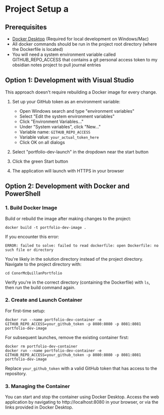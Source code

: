 # Project Setup a

## Prerequisites
- [Docker Desktop](https://www.docker.com/products/docker-desktop/) (Required for local development on Windows/Mac)
- All docker commands should be run in the project root directory (where the Dockerfile is located)
- You will need a system environment variable called GITHUB_REPO_ACCESS that contains a git personal access 
  token to my obsidian notes project to pull journal entries

## Option 1: Development with Visual Studio

This approach doesn't require rebuilding a Docker image for every change.

1. Set up your GitHub token as an environment variable:
   - Open Windows search and type "environment variables"
   - Select "Edit the system environment variables"
   - Click "Environment Variables..."
   - Under "System variables", click "New..."
   - Variable name: `GITHUB_REPO_ACCESS`
   - Variable value: `your_actual_token_here`
   - Click OK on all dialogs

2. Select "portfolio-dev-launch" in the dropdown near the start button
3. Click the green Start button
4. The application will launch with HTTPS in your browser

## Option 2: Development with Docker and PowerShell

### 1. Build Docker Image
Build or rebuild the image after making changes to the project:

```
docker build -t portfolio-dev-image .
```

If you encounter this error:
```
ERROR: failed to solve: failed to read dockerfile: open Dockerfile: no such file or directory
```

You're likely in the solution directory instead of the project directory. Navigate to the project directory with:
```
cd ConorMcQuillanPortfolio
```
Verify you're in the correct directory (containing the Dockerfile) with `ls`, then run the build command again.

### 2. Create and Launch Container

For first-time setup:
```
docker run --name portfolio-dev-container -e GITHUB_REPO_ACCESS=your_github_token -p 8080:8080 -p 8081:8081 portfolio-dev-image
```

For subsequent launches, remove the existing container first:
```
docker rm portfolio-dev-container
docker run --name portfolio-dev-container -e GITHUB_REPO_ACCESS=your_github_token -p 8080:8080 -p 8081:8081 portfolio-dev-image
```

Replace `your_github_token` with a valid GitHub token that has access to the repository.

### 3. Managing the Container

You can start and stop the container using Docker Desktop. 
Access the web application by navigating to http://localhost:8080 in your browser, or via the links provided in Docker Desktop.
